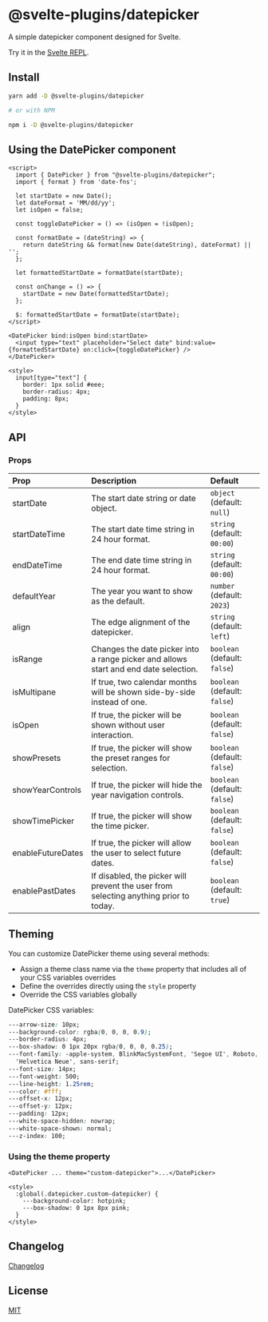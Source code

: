 # @svelte-plugins/datepicker

A simple datepicker component designed for Svelte.

Try it in the [Svelte REPL](https://svelte.dev/repl/cae0ce6e92634878b6e1a587146decbd?version=4.2.7).

## Install

```bash
yarn add -D @svelte-plugins/datepicker

# or with NPM

npm i -D @svelte-plugins/datepicker
```

## Using the DatePicker component
```svelte
<script>
  import { DatePicker } from "@svelte-plugins/datepicker";
  import { format } from 'date-fns';

  let startDate = new Date();
  let dateFormat = 'MM/dd/yy';
  let isOpen = false;

  const toggleDatePicker = () => (isOpen = !isOpen);

  const formatDate = (dateString) => {
    return dateString && format(new Date(dateString), dateFormat) || '';
  };

  let formattedStartDate = formatDate(startDate);

  const onChange = () => {
    startDate = new Date(formattedStartDate);
  };

  $: formattedStartDate = formatDate(startDate);
</script>

<DatePicker bind:isOpen bind:startDate>
  <input type="text" placeholder="Select date" bind:value={formattedStartDate} on:click={toggleDatePicker} />
</DatePicker>

<style>
  input[type="text"] {
    border: 1px solid #eee;
    border-radius: 4px;
    padding: 8px;
  }
</style>
```

## API

### Props
| Prop              | Description                                                                           | Default                     |
| :---------------- | :------------------------------------------------------------------------------------ | :-------------------------- |
| startDate	        | The start date string or date object.	                                                | `object` (default: `null`)
| startDateTime	    | The start date time string in 24 hour format.	                                        | `string` (default: `00:00`)
| endDateTime	      | The end date time string in 24 hour format.                                           | `string` (default: `00:00`)
| defaultYear	      |	The year you want to show as the default.	                                            | `number` (default: `2023`)
| align	            | The edge alignment of the datepicker.                                                 | `string` (default: `left`)
| isRange	          |	Changes the date picker into a range picker and allows start and end date selection.  | `boolean` (default: `false`)
| isMultipane	      |	If true, two calendar months will be shown side-by-side instead of one.               | `boolean` (default: `false`)
| isOpen            |	If true, the picker will be shown without user interaction.	                          | `boolean` (default: `false`)
| showPresets	      |	If true, the picker will show the preset ranges for selection.	                      | `boolean` (default: `false`)
| showYearControls  |	If true, the picker will hide the year navigation controls.	                          | `boolean` (default: `false`)
| showTimePicker	  |	If true, the picker will show the time picker.	                                      | `boolean` (default: `false`)
| enableFutureDates	|	If true, the picker will allow the user to select future dates.                       | `boolean` (default: `false`)
| enablePastDates	  |	If disabled, the picker will prevent the user from selecting anything prior to today.	| `boolean` (default: `true`)


## Theming
You can customize DatePicker theme using several methods:
- Assign a theme class name via the `theme` property that includes all of your CSS variables overrides
- Define the overrides directly using the `style` property
- Override the CSS variables globally

DatePicker CSS variables:

```css
---arrow-size: 10px;
---background-color: rgba(0, 0, 0, 0.9);
---border-radius: 4px;
---box-shadow: 0 1px 20px rgba(0, 0, 0, 0.25);
---font-family: -apple-system, BlinkMacSystemFont, 'Segoe UI', Roboto, Oxygen-Sans, Ubuntu, Cantarell,
  'Helvetica Neue', sans-serif;
---font-size: 14px;
---font-weight: 500;
---line-height: 1.25rem;
---color: #fff;
---offset-x: 12px;
---offset-y: 12px;
---padding: 12px;
---white-space-hidden: nowrap;
---white-space-shown: normal;
---z-index: 100;
```

### Using the theme property

```svelte
<DatePicker ... theme="custom-datepicker">...</DatePicker>

<style>
  :global(.datepicker.custom-datepicker) {
    ---background-color: hotpink;
    ---box-shadow: 0 1px 8px pink;
  }
</style>
```

## Changelog

[Changelog](CHANGELOG.md)

## License

[MIT](LICENSE)
